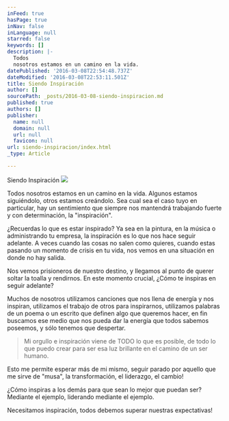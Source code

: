 ```yaml
---
inFeed: true
hasPage: true
inNav: false
inLanguage: null
starred: false
keywords: []
description: |-
  Todos
  nosotros estamos en un camino en la vida.
datePublished: '2016-03-08T22:54:48.737Z'
dateModified: '2016-03-08T22:53:11.501Z'
title: Siendo Inspiración
author: []
sourcePath: _posts/2016-03-08-siendo-inspiracion.md
published: true
authors: []
publisher:
  name: null
  domain: null
  url: null
  favicon: null
url: siendo-inspiracion/index.html
_type: Article

---
```

Siendo Inspiración
![](https://the-grid-user-content.s3-us-west-2.amazonaws.com/a28464ee-2137-4b5c-a43b-b811a4f650e8.png)

Todos
nosotros estamos en un camino en la vida. Algunos estamos siguiéndolo, otros estamos creándolo. Sea cual sea el caso tuyo en particular, hay
un sentimiento que siempre nos mantendrá trabajando fuerte y con determinación,
la "inspiración".

¿Recuerdas lo que es
estar inspirado? Ya sea en la pintura, en la música o administrando tu empresa,
la inspiración es lo que nos hace seguir adelante.  A
veces cuando las cosas no salen como quieres, cuando estas pasando un momento
de crisis en tu vida, nos vemos en una situación en donde no hay salida.

Nos vemos prisioneros de nuestro destino, y
llegamos al punto de querer soltar la toalla y rendirnos.  En este momento crucial, ¿Cómo te inspiras en
seguir adelante?

Muchos
de nosotros utilizamos canciones que nos llena de energía y nos inspiran,
utilizamos el trabajo de otros para inspirarnos, utilizamos palabras de un
poema o un escrito que definen algo que queremos hacer, en fin buscamos ese
medio que nos pueda dar la energía que todos sabemos poseemos, y sólo tenemos
que despertar.

> Mi
> orgullo e inspiración viene de TODO lo que es posible, de todo lo que puedo crear
> para ser esa luz brillante en el camino de un ser humano.

Esto me permite esperar más de mi mismo,
seguir parado por aquello que me sirve de "musa", la transformación, el
liderazgo, el cambio!

¿Cómo
inspiras a los demás para que sean lo mejor que puedan ser? Mediante el
ejemplo, liderando mediante el ejemplo.

Necesitamos
inspiración, todos debemos superar nuestras expectativas!